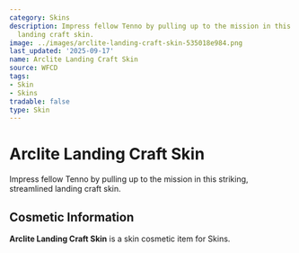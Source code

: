 ```yaml
---
category: Skins
description: Impress fellow Tenno by pulling up to the mission in this striking, streamlined
  landing craft skin.
image: ../images/arclite-landing-craft-skin-535018e984.png
last_updated: '2025-09-17'
name: Arclite Landing Craft Skin
source: WFCD
tags:
- Skin
- Skins
tradable: false
type: Skin
---
```


# Arclite Landing Craft Skin

Impress fellow Tenno by pulling up to the mission in this striking, streamlined landing craft skin.

## Cosmetic Information

**Arclite Landing Craft Skin** is a skin cosmetic item for Skins.

